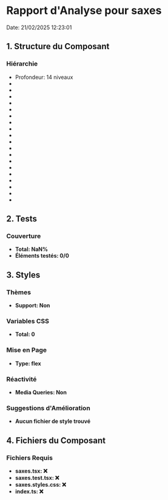 # Rapport d'Analyse pour saxes

Date: 21/02/2025 12:23:01

## 1. Structure du Composant

### Hiérarchie

- Profondeur: 14 niveaux
- <SaxesAttributeNS>
- <a>
- <string>
- <string>
- <string>
- <a>
- <a>
- <foo>
- <SaxesTag>
- <SaxesStartTag>
- <SaxesStartTag>
- <SaxesTag>
- <string>
- <SaxesTag>
- <string>
- <string>
- <XMLVersionOptions>
- <string>
- <strong>

## 2. Tests

### Couverture

- Total: NaN%
- Éléments testés: 0/0

## 3. Styles

### Thèmes

- Support: Non

### Variables CSS

- Total: 0

### Mise en Page

- Type: flex

### Réactivité

- Media Queries: Non

### Suggestions d'Amélioration

- Aucun fichier de style trouvé

## 4. Fichiers du Composant

### Fichiers Requis

- saxes.tsx: ❌
- saxes.test.tsx: ❌
- saxes.styles.css: ❌
- index.ts: ❌
